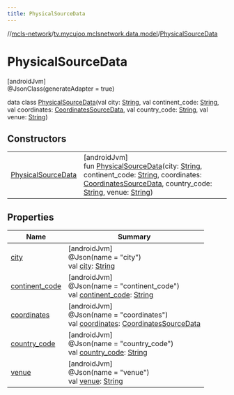 ```yaml
---
title: PhysicalSourceData
---
```

//[mcls-network](../../../index.html)/[tv.mycujoo.mclsnetwork.data.model](../index.html)/[PhysicalSourceData](index.html)



# PhysicalSourceData



[androidJvm]\
@JsonClass(generateAdapter = true)



data class [PhysicalSourceData](index.html)(val city: [String](https://kotlinlang.org/api/latest/jvm/stdlib/kotlin/-string/index.html), val continent_code: [String](https://kotlinlang.org/api/latest/jvm/stdlib/kotlin/-string/index.html), val coordinates: [CoordinatesSourceData](../-coordinates-source-data/index.html), val country_code: [String](https://kotlinlang.org/api/latest/jvm/stdlib/kotlin/-string/index.html), val venue: [String](https://kotlinlang.org/api/latest/jvm/stdlib/kotlin/-string/index.html))



## Constructors


| | |
|---|---|
| [PhysicalSourceData](-physical-source-data.html) | [androidJvm]<br>fun [PhysicalSourceData](-physical-source-data.html)(city: [String](https://kotlinlang.org/api/latest/jvm/stdlib/kotlin/-string/index.html), continent_code: [String](https://kotlinlang.org/api/latest/jvm/stdlib/kotlin/-string/index.html), coordinates: [CoordinatesSourceData](../-coordinates-source-data/index.html), country_code: [String](https://kotlinlang.org/api/latest/jvm/stdlib/kotlin/-string/index.html), venue: [String](https://kotlinlang.org/api/latest/jvm/stdlib/kotlin/-string/index.html)) |


## Properties


| Name | Summary |
|---|---|
| [city](city.html) | [androidJvm]<br>@Json(name = &quot;city&quot;)<br>val [city](city.html): [String](https://kotlinlang.org/api/latest/jvm/stdlib/kotlin/-string/index.html) |
| [continent_code](continent_code.html) | [androidJvm]<br>@Json(name = &quot;continent_code&quot;)<br>val [continent_code](continent_code.html): [String](https://kotlinlang.org/api/latest/jvm/stdlib/kotlin/-string/index.html) |
| [coordinates](coordinates.html) | [androidJvm]<br>@Json(name = &quot;coordinates&quot;)<br>val [coordinates](coordinates.html): [CoordinatesSourceData](../-coordinates-source-data/index.html) |
| [country_code](country_code.html) | [androidJvm]<br>@Json(name = &quot;country_code&quot;)<br>val [country_code](country_code.html): [String](https://kotlinlang.org/api/latest/jvm/stdlib/kotlin/-string/index.html) |
| [venue](venue.html) | [androidJvm]<br>@Json(name = &quot;venue&quot;)<br>val [venue](venue.html): [String](https://kotlinlang.org/api/latest/jvm/stdlib/kotlin/-string/index.html) |

